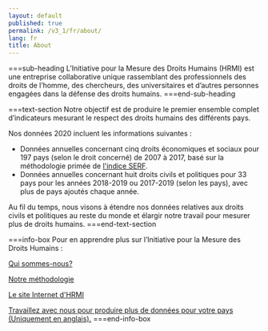 ```yaml
---
layout: default
published: true
permalink: /v3_1/fr/about/
lang: fr
title: About
---
```


===sub-heading
L’Initiative pour la Mesure des Droits Humains (HRMI) est une entreprise collaborative unique rassemblant des professionnels des droits de l’homme, des chercheurs, des universitaires et d’autres personnes engagées dans la défense des droits humains.
===end-sub-heading

===text-section
Notre objectif est de produire le premier ensemble complet d’indicateurs mesurant le respect des droits humains des différents pays.

Nos données 2020 incluent les informations suivantes :
* Données annuelles concernant cinq droits économiques et sociaux pour 197 pays (selon le droit concerné) de 2007 à 2017, basé sur la méthodologie primée de <a href="https://serfindex.uconn.edu/" target="_blank">l'indice SERF</a>.
* Données annuelles concernant huit droits civils et politiques pour 33 pays pour les années 2018-2019 ou 2017-2019 (selon les pays), avec plus de pays ajoutés chaque année.

Au fil du temps, nous visons à étendre nos données relatives aux droits civils et politiques au reste du monde et élargir notre travail pour mesurer plus de droits humains.
===end-text-section

===info-box
Pour en apprendre plus sur l’Initiative pour la Mesure des Droits Humains :

<a href="https://humanrightsmeasurement.org/fr/a-propos-de-hrmi/lequipe/" target="_blank">Qui sommes-nous?</a>

<a href="https://humanrightsmeasurement.org/fr/methodologie/apercu/" target="_blank">Notre méthodologie</a>

<a href="https://humanrightsmeasurement.org/fr/" target="_blank">Le site Internet d'HRMI</a>

<a href="https://humanrightsmeasurement.org/do-you-want-hrmi-human-rights-scores-for-your-country/" target="_blank">Travaillez avec nous pour produire plus de données pour votre pays (Uniquement en anglais).</a>
===end-info-box
